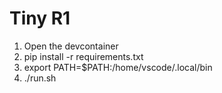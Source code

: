 # Tiny R1

1. Open the devcontainer
2. pip install -r requirements.txt
3. export PATH=$PATH:/home/vscode/.local/bin
4. ./run.sh
